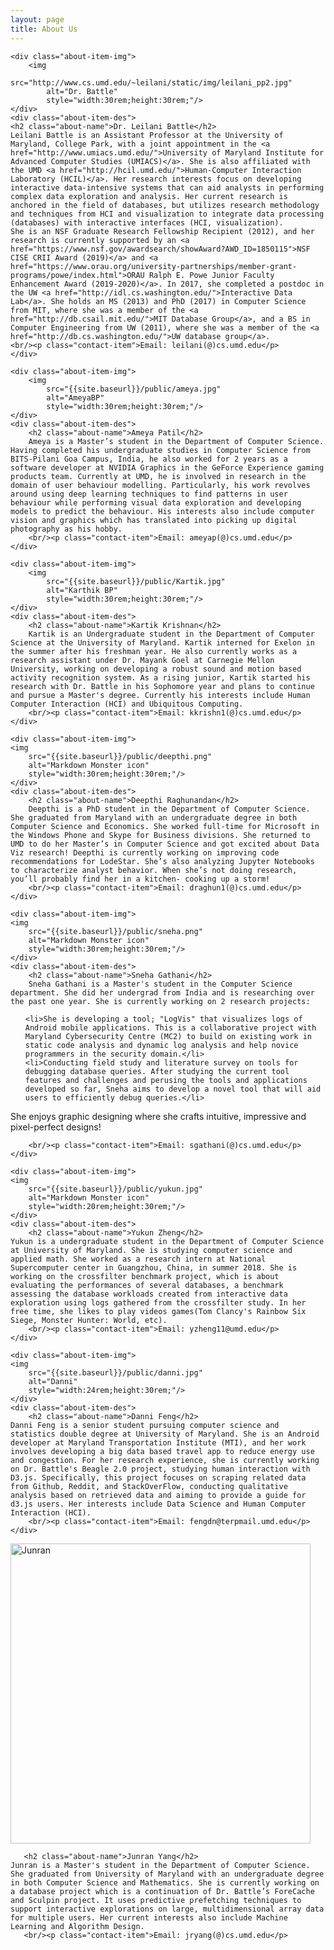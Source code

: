 ```yaml
---
layout: page
title: About Us
---
```


<div class="about-items">

    <div class="about-item-img">
        <img
            src="http://www.cs.umd.edu/~leilani/static/img/leilani_pp2.jpg"
            alt="Dr. Battle"
            style="width:30rem;height:30rem;"/>
    </div>
    <div class="about-item-des">
    <h2 class="about-name">Dr. Leilani Battle</h2>
    Leilani Battle is an Assistant Professor at the University of Maryland, College Park, with a joint appointment in the <a href="http://www.umiacs.umd.edu/">University of Maryland Institute for Advanced Computer Studies (UMIACS)</a>. She is also affiliated with the UMD <a href="http://hcil.umd.edu/">Human-Computer Interaction Laboratory (HCIL)</a>. Her research interests focus on developing interactive data-intensive systems that can aid analysts in performing complex data exploration and analysis. Her current research is anchored in the field of databases, but utilizes research methodology and techniques from HCI and visualization to integrate data processing (databases) with interactive interfaces (HCI, visualization).
    She is an NSF Graduate Research Fellowship Recipient (2012), and her research is currently supported by an <a href="https://www.nsf.gov/awardsearch/showAward?AWD_ID=1850115">NSF CISE CRII Award (2019)</a> and <a href="https://www.orau.org/university-partnerships/member-grant-programs/powe/index.html">ORAU Ralph E. Powe Junior Faculty Enhancement Award (2019-2020)</a>. In 2017, she completed a postdoc in the UW <a href="http://idl.cs.washington.edu/">Interactive Data Lab</a>. She holds an MS (2013) and PhD (2017) in Computer Science from MIT, where she was a member of the <a href="http://db.csail.mit.edu/">MIT Database Group</a>, and a BS in Computer Engineering from UW (2011), where she was a member of the <a href="http://db.cs.washington.edu/">UW database group</a>.
    <br/><p class="contact-item">Email: leilani(@)cs.umd.edu</p>
    </div>

</div>

<div class="about-items">

    <div class="about-item-img">
        <img
            src="{{site.baseurl}}/public/ameya.jpg"
            alt="AmeyaBP"
            style="width:30rem;height:30rem;"/>
    </div>
    <div class="about-item-des">
        <h2 class="about-name">Ameya Patil</h2>
        Ameya is a Master’s student in the Department of Computer Science. Having completed his undergraduate studies in Computer Science from BITS-Pilani Goa Campus, India, he also worked for 2 years as a software developer at NVIDIA Graphics in the GeForce Experience gaming products team. Currently at UMD, he is involved in research in the domain of user behaviour modelling. Particularly, his work revolves around using deep learning techniques to find patterns in user behaviour while performing visual data exploration and developing models to predict the behaviour. His interests also include computer vision and graphics which has translated into picking up digital photography as his hobby.
        <br/><p class="contact-item">Email: ameyap(@)cs.umd.edu</p>
    </div>

</div>

<div class="about-items">

    <div class="about-item-img">
        <img
            src="{{site.baseurl}}/public/Kartik.jpg"
            alt="Karthik BP"
            style="width:30rem;height:30rem;"/>
    </div>
    <div class="about-item-des">
        <h2 class="about-name">Kartik Krishnan</h2>
        Kartik is an Undergraduate student in the Department of Computer Science at the University of Maryland. Kartik interned for Exelon in the summer after his freshman year. He also currently works as a research assistant under Dr. Mayank Goel at Carnegie Mellon University, working on developing a robust sound and motion based activity recognition system. As a rising junior, Kartik started his research with Dr. Battle in his Sophomore year and plans to continue and pursue a Master's degree. Currently his interests include Human Computer Interaction (HCI) and Ubiquitous Computing.
        <br/><p class="contact-item">Email: kkrishn1(@)cs.umd.edu</p>
    </div>

</div>

<div class="about-items">

    <div class="about-item-img">
    <img
        src="{{site.baseurl}}/public/deepthi.png"
        alt="Markdown Monster icon"
        style="width:30rem;height:30rem;"/>
    </div>
    <div class="about-item-des">
        <h2 class="about-name">Deepthi Raghunandan</h2>
        Deepthi is a PhD student in the Department of Computer Science. She graduated from Maryland with an undergraduate degree in both Computer Science and Economics. She worked full-time for Microsoft in the Windows Phone and Skype for Business divisions. She returned to UMD to do her Master’s in Computer Science and got excited about Data Viz research! Deepthi is currently working on improving code recommendations for LodeStar. She’s also analyzing Jupyter Notebooks to characterize analyst behavior. When she’s not doing research, you’ll probably find her in a kitchen- cooking up a storm!
        <br/><p class="contact-item">Email: draghun1(@)cs.umd.edu</p>
    </div>

</div>

<div class="about-items">

    <div class="about-item-img">
    <img
        src="{{site.baseurl}}/public/sneha.png"
        alt="Markdown Monster icon"
        style="width:30rem;height:30rem;"/>
    </div>
    <div class="about-item-des">
        <h2 class="about-name">Sneha Gathani</h2>
        Sneha Gathani is a Master's student in the Computer Science department. She did her undergrad from India and is researching over the past one year. She is currently working on 2 research projects:

<ol>

    <li>She is developing a tool; "LogVis" that visualizes logs of Android mobile applications. This is a collaborative project with Maryland Cybersecurity Centre (MC2) to build on existing work in static code analysis and dynamic log analysis and help novice programmers in the security domain.</li>
    <li>Conducting field study and literature survey on tools for debugging database queries. After studying the current tool features and challenges and perusing the tools and applications developed so far, Sneha aims to develop a novel tool that will aid users to efficiently debug queries.</li>

</ol>

She enjoys graphic designing where she crafts intuitive, impressive and pixel-perfect designs!

        <br/><p class="contact-item">Email: sgathani(@)cs.umd.edu</p>
    </div>

</div>

<div class="about-items">

    <div class="about-item-img">
    <img
        src="{{site.baseurl}}/public/yukun.jpg"
        alt="Markdown Monster icon"
        style="width:20rem;height:30rem;"/>
    </div>
    <div class="about-item-des">
        <h2 class="about-name">Yukun Zheng</h2>
    Yukun is a undergraduate student in the Department of Computer Science at University of Maryland. She is studying computer science and applied math. She worked as a research intern at National Supercomputer center in Guangzhou, China, in summer 2018. She is working on the crossfilter benchmark project, which is about evaluating the performances of several databases, a benchmark assessing the database workloads created from interactive data exploration using logs gathered from the crossfilter study. In her free time, she likes to play videos games(Tom Clancy's Rainbow Six Siege, Monster Hunter: World, etc).
        <br/><p class="contact-item">Email: yzheng11@umd.edu</p>
    </div>

</div>

<div class="about-items">

    <div class="about-item-img">
    <img
        src="{{site.baseurl}}/public/danni.jpg"
        alt="Danni"
        style="width:24rem;height:30rem;"/>
    </div>
    <div class="about-item-des">
        <h2 class="about-name">Danni Feng</h2>
    Danni Feng is a senior student pursuing computer science and statistics double degree at University of Maryland. She is an Android developer at Maryland Transportation Institute (MTI), and her work involves developing a big data based travel app to reduce energy use and congestion. For her research experience, she is currently working on Dr. Battle's Beagle 2.0 project, studying human interaction with D3.js. Specifically, this project focuses on scraping related data from Github, Reddit, and StackOverFlow, conducting qualitative analysis based on retrieved data and aiming to provide a guide for d3.js users. Her interests include Data Science and Human Computer Interaction (HCI).
        <br/><p class="contact-item">Email: fengdn@terpmail.umd.edu</p>
    </div>

</div>

<!-- <div class="about-items">

    <div class="about-item-img">
    <img
        src="{{site.baseurl}}/public/peter.jpg"
        alt="Peter"
        style="width:24rem;height:30rem;"/>
    </div>
    <div class="about-item-des">
        <h2 class="about-name">Peter Lim</h2>
    Peter Lim is a senior undergraduate student at the University of Maryland, College Park. He is currently pursuing in Information Science with a concentration of Data Science and Software Engineer. Currently, he is working with Dr. Leilani Battle on a visual debugger application where programmers can debug their code through the interface and help ease their problem when debugging. He is also helping conduct a field study on what tools or software that people use during work. Peter is excited to learn more so that he can apply his skills to the real world. In his spare time, Peter likes to take landscape photos and currently learning Japanese on his own… slowly.
        <br/><p class="contact-item">Email: tmp@terpmail.umd.edu</p>
    </div>

</div> -->

<div class="about-items">
   <div class="about-item-img">
   <img
       src="{{site.baseurl}}/public/Junran.png"
       alt="Junran"
       style="width:30rem;height:30rem;"/>
   </div>
   <div class="about-item-des">

       <h2 class="about-name">Junran Yang</h2>
    Junran is a Master's student in the Department of Computer Science. She graduated from University of Maryland with an undergraduate degree in both Computer Science and Mathematics. She is currently working on a database project which is a continuation of Dr. Battle’s ForeCache and Sculpin project. It uses predictive prefetching techniques to support interactive explorations on large, multidimensional array data for multiple users. Her current interests also include Machine Learning and Algorithm Design.
       <br/><p class="contact-item">Email: jryang(@)cs.umd.edu</p>

   </div>
</div>

